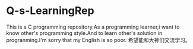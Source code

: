 # Q-s-LearningRep
This is a C programming repository.As a programming learner,i want to know other's programming style.And to learn other's solution in progranming.I'm sorry that my English is so poor.   希望能和大神们交流学习。
